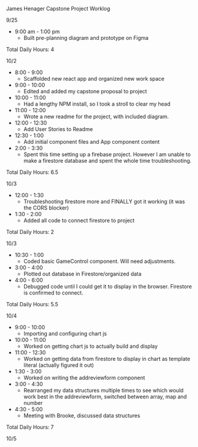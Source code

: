 James Henager Capstone Project Worklog

9/25 
  - 9:00 am - 1:00 pm 
    - Built pre-planning diagram and prototype on Figma

Total Daily Hours: 4

10/2
  - 8:00 - 9:00
    - Scaffolded new react app and organized new work space
  - 9:00 - 10:00
    - Edited and added my capstone proposal to project
  - 10:00 - 11:00 
    - Had a lengthy NPM install, so I took a stroll to clear my head
  - 11:00 - 12:00
    - Wrote a new readme for the project, with included diagram.
  - 12:00 - 12:30
    - Add User Stories to Readme
  - 12:30 - 1:00
    - Add initial component files and App component content
  - 2:00 - 3:30
    - Spent this time setting up a firebase project. However I am unable to make a firestore database and spent the whole time troubleshooting.

Total Daily Hours: 6.5

10/3
  - 12:00 - 1:30
    - Troubleshooting firestore more and FINALLY got it working (it was the CORS blocker)
  - 1:30 - 2:00
    - Added all code to connect firestore to project

Total Daily Hours: 2

10/3
  - 10:30 - 1:00
    - Coded basic GameControl component. Will need adjustments.
  - 3:00 - 4:00
    - Plotted out database in Firestore/organized data
  - 4:00 - 6:00
    - Debugged code until I could get it to display in the browser. Firestore is confirmed to connect.

Total Daily Hours: 5.5

10/4
  - 9:00 - 10:00
    - Importing and configuring chart js 
  - 10:00 - 11:00 
    - Worked on getting chart js to actually build and display 
  - 11:00 - 12:30
    - Worked on getting data from firestore to display in chart as template literal (actually figured it out)
  - 1:30 - 3:00 
    - Worked on writing the addreviewform component
  - 3:00 - 4:30
    - Rearranged my data structures multiple times to see which would work best in the addreviewform, switched between array, map and number
  - 4:30 - 5:00
    - Meeting with Brooke, discussed data structures

Total Daily Hours: 7

10/5
